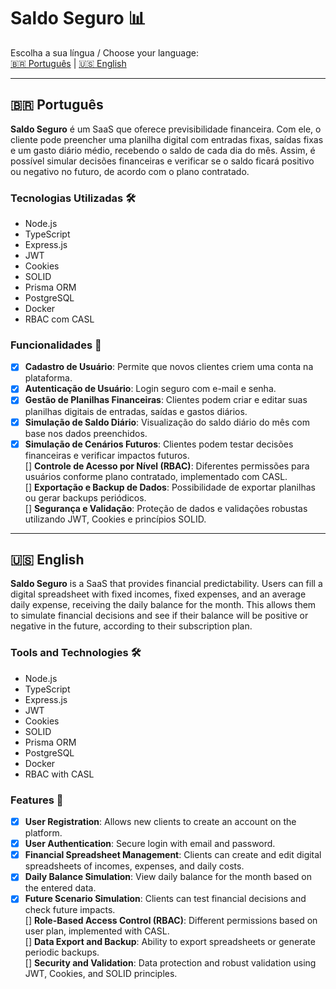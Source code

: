 # Saldo Seguro 📊

Escolha a sua língua / Choose your language:  
[🇧🇷 Português](#portugues) | [🇺🇸 English](#english)

---

## 🇧🇷 Português <a name="portugues"></a>

**Saldo Seguro** é um SaaS que oferece previsibilidade financeira. Com ele, o cliente pode preencher uma planilha digital com entradas fixas, saídas fixas e um gasto diário médio, recebendo o saldo de cada dia do mês. Assim, é possível simular decisões financeiras e verificar se o saldo ficará positivo ou negativo no futuro, de acordo com o plano contratado.

### Tecnologias Utilizadas 🛠
- Node.js
- TypeScript
- Express.js
- JWT
- Cookies
- SOLID
- Prisma ORM
- PostgreSQL
- Docker
- RBAC com CASL

### Funcionalidades 🧬
- [x] **Cadastro de Usuário**: Permite que novos clientes criem uma conta na plataforma.  
- [x] **Autenticação de Usuário**: Login seguro com e-mail e senha.  
- [x] **Gestão de Planilhas Financeiras**: Clientes podem criar e editar suas planilhas digitais de entradas, saídas e gastos diários.  
- [x] **Simulação de Saldo Diário**: Visualização do saldo diário do mês com base nos dados preenchidos.  
- [x] **Simulação de Cenários Futuros**: Clientes podem testar decisões financeiras e verificar impactos futuros.  
  [] **Controle de Acesso por Nível (RBAC)**: Diferentes permissões para usuários conforme plano contratado, implementado com CASL.  
  [] **Exportação e Backup de Dados**: Possibilidade de exportar planilhas ou gerar backups periódicos.  
  [] **Segurança e Validação**: Proteção de dados e validações robustas utilizando JWT, Cookies e princípios SOLID.  

---

## 🇺🇸 English <a name="english"></a>

**Saldo Seguro** is a SaaS that provides financial predictability. Users can fill a digital spreadsheet with fixed incomes, fixed expenses, and an average daily expense, receiving the daily balance for the month. This allows them to simulate financial decisions and see if their balance will be positive or negative in the future, according to their subscription plan.

### Tools and Technologies 🛠
- Node.js
- TypeScript
- Express.js
- JWT
- Cookies
- SOLID
- Prisma ORM
- PostgreSQL
- Docker
- RBAC with CASL

### Features 🧬
- [x] **User Registration**: Allows new clients to create an account on the platform.  
- [x] **User Authentication**: Secure login with email and password.  
- [x] **Financial Spreadsheet Management**: Clients can create and edit digital spreadsheets of incomes, expenses, and daily costs.  
- [x] **Daily Balance Simulation**: View daily balance for the month based on the entered data.  
- [x] **Future Scenario Simulation**: Clients can test financial decisions and check future impacts.  
  [] **Role-Based Access Control (RBAC)**: Different permissions based on user plan, implemented with CASL.  
  [] **Data Export and Backup**: Ability to export spreadsheets or generate periodic backups.  
  [] **Security and Validation**: Data protection and robust validation using JWT, Cookies, and SOLID principles.  
